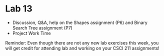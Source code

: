# Lab 13

* Discussion, Q&A, help on the Shapes assignment (P6) and Binary Search Tree assignment (P7)
* Project Work Time

Reminder: Even though there are not any new lab exercises this week, you will get credit for attending lab and working on your CSCI 211 assignments!
